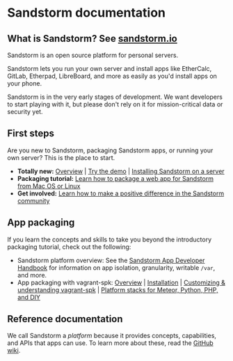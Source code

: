 # Sandstorm documentation

## What is Sandstorm? See [sandstorm.io](https://sandstorm.io)

Sandstorm is an open source platform for personal servers.

Sandstorm lets you run your own server and install apps like
EtherCalc, GitLab, Etherpad, LibreBoard, and more as easily as you'd
install apps on your phone.

Sandstorm is in the very early stages of development. We want
developers to start playing with it, but please don't rely on it for
mission-critical data or security yet.

## First steps

Are you new to Sandstorm, packaging Sandstorm apps, or running your
own server? This is the place to start.

* **Totally new:** [Overview](overview.md) | [Try the demo](https://demo.sandstorm.io/) | [Installing Sandstorm on a server](install.md)
* **Packaging tutorial:** [Learn how to package a web app for Sandstorm from Mac OS or Linux](vagrant-spk/packaging-tutorial.md)
* **Get involved:** [Learn how to make a positive difference in the Sandstorm community](https://github.com/sandstorm-io/sandstorm/wiki/Get-Involved)

## App packaging

If you learn the concepts and skills to take you beyond the
introductory packaging tutorial, check out the following:

* Sandstorm platform overview: See the [Sandstorm App Developer Handbook](https://github.com/sandstorm-io/sandstorm/wiki/Sandstorm-App-Developer-Handbook) for information on app isolation, granularity, writable `/var`, and more.
* App packaging with vagrant-spk: [Overview](vagrant-spk/index.md) | [Installation](vagrant-spk/installation.md) | [Customizing & understanding vagrant-spk](vagrant-spk/customizing.md) | [Platform stacks for Meteor, Python, PHP, and DIY](vagrant-spk/platform-stacks.md)


## Reference documentation

We call Sandstorm a _platform_ because it provides concepts,
capabilities, and APIs that apps can use. To learn more about these,
read the [GitHub wiki](http://github.com/sandstorm-io/sandstorm/wiki).
